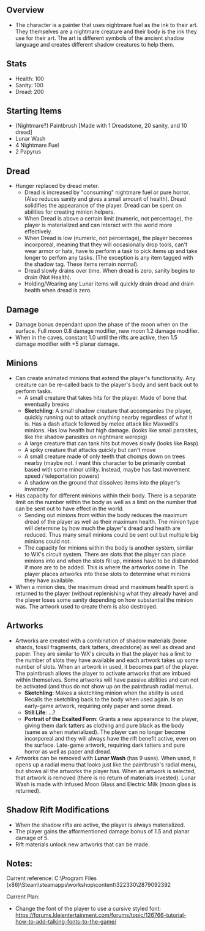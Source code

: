 ## Overview
- The character is a painter that uses nightmare fuel as the ink to their art. They themselves are a nightmare creature and their body is the ink they use for their art. The art is different symbols of the ancient shadow language and creates different shadow creatures to help them.

## Stats
- Health: 100
- Sanity: 100
- Dread:  200

## Starting Items
- (Nightmare?) Paintbrush [Made with 1 Dreadstone, 20 sanity, and 10 dread]
- Lunar Wash
- 4 Nightmare Fuel
- 2 Papyrus

## Dread
- Hunger replaced by dread meter. 
    - Dread is increased by "consuming" nightmare fuel or pure horror. (Also reduces sanity and gives a small amount of health). Dread solidifies the appearance of the player. Dread can be spent on abilities for creating minion helpers. 
    - When Dread is above a certain limit (numeric, not percentage), the player is materialized and can interact with the world more effectively.
    - When Dread is low (numeric, not percentage), the player becomes incorporeal, meaning that they will occasionally drop tools, can't wear armor or hats, have to perform a task to pick items up and take longer to perfom any tasks. (The exception is any item tagged with the shadow tag. These items remain normal).
    - Dread slowly drains over time. When dread is zero, sanity begins to drain (Not Health).
    - Holding/Wearing any Lunar items will quickly drain dread and drain health when dread is zero. 

## Damage
- Damage bonus dependant upon the phase of the moon when on the surface. Full moon 0.8 damage modifier, new moon 1.2 damage modifier. 
- When in the caves, constant 1.0 until the rifts are active, then 1.5 damage modifier with +5 planar damage.

## Minions
- Can create animated minions that extend the player's functionality. Any creature can be re-called back to the player's body and sent back out to perform tasks.
    - A small creature that takes hits for the player. Made of bone that eventually breaks
    - **Sketchling**: A small shadow creature that accompanies the player, quickly running out to attack anything nearby regardless of what it is. Has a dash attack followed by melee attack like Maxwell's minions. Has low health but high damage. (looks like small parasites, like the shadow parasites on nightmare werepig)
    - A large creature that can tank hits but moves slowly (looks like Rasp)
    - A spiky creature that attacks quickly but can't move
    - A small creature made of only teeth that chomps down on trees nearby (maybe not. I want this character to be primarily combat based with some minor utility. Instead, maybe has fast movement speed / teleportation powers)
    - A shadow on the ground that dissolves items into the player's inventory
- Has capacity for different minions within their body. There is a separate limit on the number within the body as well as a limit on the number that can be sent out to have effect in the world.
    - Sending out minions from within the body reduces the maximum dread of the player as well as their maximum health. The minion type will determine by how much the player's dread and health are reduced. Thus many small minions could be sent out but multiple big minions could not.
    - The capacity for minions within the body is another system, similar to WX's circuit system. There are slots that the player can place minions into and when the slots fill up, minions have to be disbanded if more are to be added. This is where the artworks come in. The player places artworks into these slots to determine what minions they have available. 
- When a minion dies, the maximum dread and maximum health spent is returned to the player (without replenishing what they already have) and the player loses some sanity depending on how substantial the minion was. The artwork used to create them is also destroyed.

## Artworks
- Artworks are created with a combination of shadow materials (bone shards, fossil fragments, dark tatters, dreadstone) as well as dread and paper. They are similar to WX's circuits in that the player has a limit to the number of slots they have available and each artwork takes up some number of slots. When an artwork in used, it becomes part of the player. The paintbrush allows the player to activate artworks that are imbued within themselves. Some artworks will have passive abilities and can not be activated (and thus do not show up on the paintbrush radial menu). 
    - **Sketchling**: Makes a sketchling minion when the ability is used. Recalls the sketchling back to the body when used again. Is an early-game artwork, requiring only paper and some dread. 
    - **Still Life**: ...?
    - **Portrait of the Exalted Form**: Grants a new appearance to the player, giving them dark tatters as clothing and pure black as the body (same as when materialized). The player can no longer become incorporeal and they will always have the rift benefit active, even on the surface. Late-game artwork, requiring dark tatters and pure horror as well as paper and dread.
- Artworks can be removed with **Lunar Wash** (has 9 uses). When used, it opens up a radial menu that looks just like the paintbrush's radial menu, but shows all the artworks the player has. When an artwork is selected, that artwork is removed (there is no return of materials invested). Lunar Wash is made with Infused Moon Glass and Electric Milk (moon glass is returned).

## Shadow Rift Modifications
- When the shadow rifts are active, the player is always materialized.
- The player gains the afformentioned damage bonus of 1.5 and planar damage of 5.
- Rift materials unlock new artworks that can be made.

## Notes:
Current reference:
C:\Program Files (x86)\Steam\steamapps\workshop\content\322330\2879092392

Current Plan:
- Change the font of the player to use a cursive styled font:
https://forums.kleientertainment.com/forums/topic/126766-tutorial-how-to-add-talking-fonts-to-the-game/